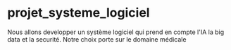 # projet_systeme_logiciel
Nous allons developper un système logiciel qui prend en compte l'IA la big data et la securité. Notre choix porte sur le domaine médicale
